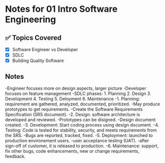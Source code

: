 # Notes for 01 Intro Software Engineering

## ✅ Topics Covered
- [x] Software Engineer vs Developer
- [x] SDLC
- [x] Building Quality Software

## Notes
-Engineer focuses more on design aspects, larger picture
-Developer focuses on feature management
-SDLC phases: 1. Planning 2. Design 3. Development 4. Testing 5. Deloyment 6. Maintenance
-1. Planning: requirement are gathered, analyzed, documented, prioritized. 
  -May produce prototypes to get requirements. 
  -Create the Software Requirements Specification (SRS document).
-2. Design: software architecture is developed and reviewed. 
  -Prototypes can be disigned. 
  -Design document created.
-3. Development: Start coding process using design document.
-4. Testing: Code is tested for stability, security, and meets requirements from the SRS. 
  -Bugs are reported, tracked, fixed.
-5. Deployment: launched to production environement users.
  -user acceptance testing (UAT).
  -after sign-off of customer, it is released to production.
-6. Maintenance: support, fix other bugs, code enhancements, new or change requirements, feedback.
